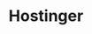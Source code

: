 ---
blog: https://hostinger.com/blog/climbingvan
facebook: https://facebook.com/Hostinger
instagram: https://instagram.com/hostinger_global
linkedin: https://linkedin.com/company/hostinger-international
logohandle: hostinger
sort: hostinger
title: Hostinger
twitter: https://x.com/Hostinger
website: https://www.hostinger.com/
youtube: https://youtube.com/c/HostingerAcademy?sub_confirmation=1
---